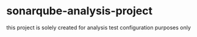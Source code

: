 # sonarqube-analysis-project
this project is solely created for analysis test configuration purposes only
